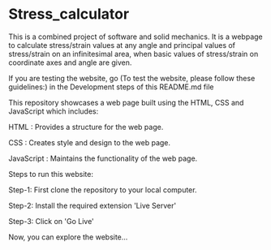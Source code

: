# Stress_calculator
 This is a combined project of software and solid mechanics. It is a webpage to calculate stress/strain values at any angle and principal values of stress/strain on an infinitesimal area, when basic values of stress/strain on coordinate axes and angle are given.

 
If you are testing the website, go (To test the website, please follow these guidelines:) in the Development steps of this README.md file

This repository showcases a web page built using the HTML, CSS and JavaScript which includes:

HTML : Provides a structure for the web page.

CSS : Creates style and design to the web page.

JavaScript : Maintains the functionality of the web page.

Steps to run this website:

Step-1: First clone the repository to your local computer.

Step-2: Install the required extension 'Live Server'

Step-3: Click on 'Go Live'

Now, you can explore the website...
